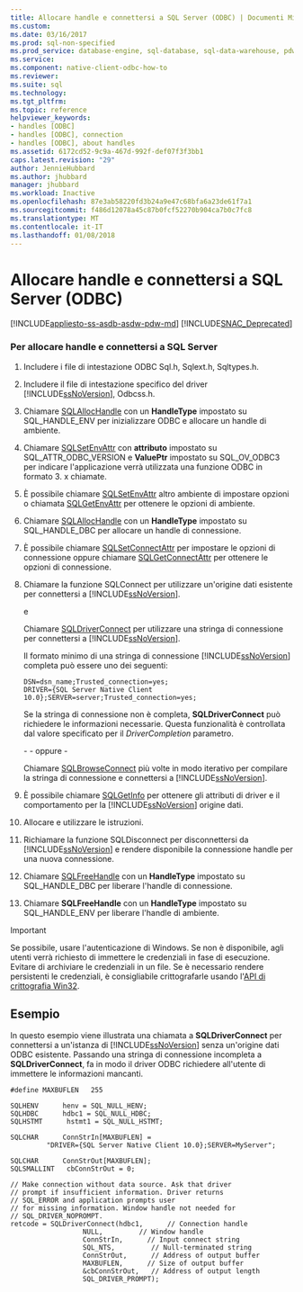 ```yaml
---
title: Allocare handle e connettersi a SQL Server (ODBC) | Documenti Microsoft
ms.custom: 
ms.date: 03/16/2017
ms.prod: sql-non-specified
ms.prod_service: database-engine, sql-database, sql-data-warehouse, pdw
ms.service: 
ms.component: native-client-odbc-how-to
ms.reviewer: 
ms.suite: sql
ms.technology: 
ms.tgt_pltfrm: 
ms.topic: reference
helpviewer_keywords:
- handles [ODBC]
- handles [ODBC], connection
- handles [ODBC], about handles
ms.assetid: 6172cd52-9c9a-467d-992f-def07f3f3bb1
caps.latest.revision: "29"
author: JennieHubbard
ms.author: jhubbard
manager: jhubbard
ms.workload: Inactive
ms.openlocfilehash: 87e3ab58220fd3b24a9e47c68bfa6a23de61f7a1
ms.sourcegitcommit: f486d12078a45c87b0fcf52270b904ca7b0c7fc8
ms.translationtype: MT
ms.contentlocale: it-IT
ms.lasthandoff: 01/08/2018
---
```

# <a name="allocate-handles-and-connect-to-sql-server-odbc"></a>Allocare handle e connettersi a SQL Server (ODBC)
[!INCLUDE[appliesto-ss-asdb-asdw-pdw-md](../../includes/appliesto-ss-asdb-asdw-pdw-md.md)]
[!INCLUDE[SNAC_Deprecated](../../includes/snac-deprecated.md)]

    
### <a name="to-allocate-handles-and-connect-to-sql-server"></a>Per allocare handle e connettersi a SQL Server  
  
1.  Includere i file di intestazione ODBC Sql.h, Sqlext.h, Sqltypes.h.  
  
2.  Includere il file di intestazione specifico del driver [!INCLUDE[ssNoVersion](../../includes/ssnoversion-md.md)], Odbcss.h.  
  
3.  Chiamare [SQLAllocHandle](http://go.microsoft.com/fwlink/?LinkId=58396) con un **HandleType** impostato su SQL_HANDLE_ENV per inizializzare ODBC e allocare un handle di ambiente.  
  
4.  Chiamare [SQLSetEnvAttr](../../relational-databases/native-client-odbc-api/sqlsetenvattr.md) con **attributo** impostato su SQL_ATTR_ODBC_VERSION e **ValuePtr** impostato su SQL_OV_ODBC3 per indicare l'applicazione verrà utilizzata una funzione ODBC in formato 3. x chiamate.  
  
5.  È possibile chiamare [SQLSetEnvAttr](../../relational-databases/native-client-odbc-api/sqlsetenvattr.md) altro ambiente di impostare opzioni o chiamata [SQLGetEnvAttr](http://go.microsoft.com/fwlink/?LinkId=58403) per ottenere le opzioni di ambiente.  
  
6.  Chiamare [SQLAllocHandle](http://go.microsoft.com/fwlink/?LinkId=58396) con un **HandleType** impostato su SQL_HANDLE_DBC per allocare un handle di connessione.  
  
7.  È possibile chiamare [SQLSetConnectAttr](../../relational-databases/native-client-odbc-api/sqlsetconnectattr.md) per impostare le opzioni di connessione oppure chiamare [SQLGetConnectAttr](../../relational-databases/native-client-odbc-api/sqlgetconnectattr.md) per ottenere le opzioni di connessione.  
  
8.  Chiamare la funzione SQLConnect per utilizzare un'origine dati esistente per connettersi a [!INCLUDE[ssNoVersion](../../includes/ssnoversion-md.md)].  
  
     e  
  
     Chiamare [SQLDriverConnect](../../relational-databases/native-client-odbc-api/sqldriverconnect.md) per utilizzare una stringa di connessione per connettersi a [!INCLUDE[ssNoVersion](../../includes/ssnoversion-md.md)].  
  
     Il formato minimo di una stringa di connessione [!INCLUDE[ssNoVersion](../../includes/ssnoversion-md.md)] completa può essere uno dei seguenti:  
  
    ```  
    DSN=dsn_name;Trusted_connection=yes;  
    DRIVER={SQL Server Native Client 10.0};SERVER=server;Trusted_connection=yes;  
    ```  
  
     Se la stringa di connessione non è completa, **SQLDriverConnect** può richiedere le informazioni necessarie. Questa funzionalità è controllata dal valore specificato per il *DriverCompletion* parametro.  
  
     \- - oppure -  
  
     Chiamare [SQLBrowseConnect](../../relational-databases/native-client-odbc-api/sqlbrowseconnect.md) più volte in modo iterativo per compilare la stringa di connessione e connettersi a [!INCLUDE[ssNoVersion](../../includes/ssnoversion-md.md)].  
  
9. È possibile chiamare [SQLGetInfo](../../relational-databases/native-client-odbc-api/sqlgetinfo.md) per ottenere gli attributi di driver e il comportamento per la [!INCLUDE[ssNoVersion](../../includes/ssnoversion-md.md)] origine dati.  
  
10. Allocare e utilizzare le istruzioni.  
  
11. Richiamare la funzione SQLDisconnect per disconnettersi da [!INCLUDE[ssNoVersion](../../includes/ssnoversion-md.md)] e rendere disponibile la connessione handle per una nuova connessione.  
  
12. Chiamare [SQLFreeHandle](../../relational-databases/native-client-odbc-api/sqlfreehandle.md) con un **HandleType** impostato su SQL_HANDLE_DBC per liberare l'handle di connessione.  
  
13. Chiamare **SQLFreeHandle** con un **HandleType** impostato su SQL_HANDLE_ENV per liberare l'handle di ambiente.  
  
> [!IMPORTANT]  
>  Se possibile, usare l'autenticazione di Windows. Se non è disponibile, agli utenti verrà richiesto di immettere le credenziali in fase di esecuzione. Evitare di archiviare le credenziali in un file. Se è necessario rendere persistenti le credenziali, è consigliabile crittografarle usando l'[API di crittografia Win32](http://go.microsoft.com/fwlink/?LinkId=64532).  
  
## <a name="example"></a>Esempio  
 In questo esempio viene illustrata una chiamata a **SQLDriverConnect** per connettersi a un'istanza di [!INCLUDE[ssNoVersion](../../includes/ssnoversion-md.md)] senza un'origine dati ODBC esistente. Passando una stringa di connessione incompleta a **SQLDriverConnect**, fa in modo il driver ODBC richiedere all'utente di immettere le informazioni mancanti.  
  
```  
#define MAXBUFLEN   255  
  
SQLHENV      henv = SQL_NULL_HENV;  
SQLHDBC      hdbc1 = SQL_NULL_HDBC;  
SQLHSTMT      hstmt1 = SQL_NULL_HSTMT;  
  
SQLCHAR      ConnStrIn[MAXBUFLEN] =  
         "DRIVER={SQL Server Native Client 10.0};SERVER=MyServer";  
  
SQLCHAR      ConnStrOut[MAXBUFLEN];  
SQLSMALLINT   cbConnStrOut = 0;  
  
// Make connection without data source. Ask that driver   
// prompt if insufficient information. Driver returns  
// SQL_ERROR and application prompts user  
// for missing information. Window handle not needed for  
// SQL_DRIVER_NOPROMPT.  
retcode = SQLDriverConnect(hdbc1,      // Connection handle  
                  NULL,         // Window handle  
                  ConnStrIn,      // Input connect string  
                  SQL_NTS,         // Null-terminated string  
                  ConnStrOut,      // Address of output buffer  
                  MAXBUFLEN,      // Size of output buffer  
                  &cbConnStrOut,   // Address of output length  
                  SQL_DRIVER_PROMPT);  
```  
  
  
